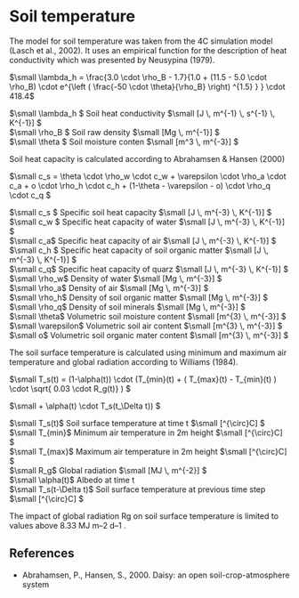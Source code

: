 # Soil temperature

The model for soil temperature was taken from the 4C simulation model (Lasch et al., 2002). It uses an empirical function for the description of heat conductivity which was presented by Neusypina (1979).

$`\small \lambda_h = \frac{3.0 \cdot \rho_B - 1.7}{1.0 + (11.5 - 5.0 \cdot \rho_B) \cdot e^{\left ( \frac{-50 \cdot \theta}{\rho_B} \right) ^{1.5} } } \cdot 418.4`$

$`\small \lambda_h `$	Soil heat conductivity	$`\small [J \, m^{-1} \, s^{-1} \, K^{-1}] `$<br>
$`\small \rho_B `$	Soil raw density	$`\small [Mg \, m^{-1}] `$<br>
$`\small \theta `$	Soil moisture conten	$`\small [m^3 \, m^{-3}] `$<br>

Soil heat capacity is calculated according to Abrahamsen & Hansen (2000)

$`\small c_s = \theta \cdot \rho_w \cdot c_w + \varepsilon \cdot \rho_a \cdot c_a + o \cdot \rho_h \cdot c_h + (1-\theta - \varepsilon - o) \cdot \rho_q \cdot c_q `$

$`\small c_s `$	Specific soil heat capacity	$`\small [J \, m^{-3} \, K^{-1}] `$<br>
$`\small c_w `$	Specific heat capacity of water	$`\small [J \, m^{-3} \, K^{-1}] `$<br>
$`\small c_a`$	Specific heat capacity of air	$`\small [J \, m^{-3} \, K^{-1}] `$<br>
$`\small c_h `$	Specific heat capacity of soil organic matter	$`\small [J \, m^{-3} \, K^{-1}] `$<br>
$`\small c_q`$	Specific heat capacity of quarz	$`\small [J \, m^{-3} \, K^{-1}] `$<br>
$`\small \rho_w`$	Density of water	$`\small [Mg \, m^{-3}] `$<br>
$`\small \rho_a`$	Density of air	$`\small [Mg \, m^{-3}] `$<br>
$`\small \rho_h`$	Density of soil organic matter	$`\small [Mg \, m^{-3}] `$<br>
$`\small \rho_q`$	Density of soil minerals	$`\small [Mg \, m^{-3}] `$<br>
$`\small \theta`$	Volumetric soil moisture content	$`\small [m^{3} \, m^{-3}] `$<br>
$`\small \varepsilon`$	Volumetric soil air content	$`\small [m^{3} \, m^{-3}] `$<br>
$`\small o`$	Volumetric soil organic mater content	$`\small [m^{3} \, m^{-3}] `$<br>

The soil surface temperature is calculated using minimum and maximum air temperature and global radiation according to Williams (1984).

$`\small T_s(t) = (1-\alpha(t)) \cdot (T_{min}(t) + ( T_{max}(t) - T_{min}(t) ) \cdot \sqrt{ 0.03 \cdot R_g(t)}  ) `$ 

$`\small + \alpha(t) \cdot T_s(t_\Delta t))  `$

$`\small T_s(t)`$	Soil surface temperature at time t	$`\small [^{\circ}C] `$<br>
$`\small T_{min}`$	Minimum air temperature in 2m height	$`\small [^{\circ}C] `$<br>
$`\small T_{max}`$	Maximum air temperature in 2m height	$`\small [^{\circ}C] `$<br>
$`\small R_g`$	Global radiation	$`\small [MJ \, m^{-2}] `$<br>
$`\small \alpha(t)`$	Albedo at time t	 <br>
$`\small T_s(t-\Delta t)`$	Soil surface temperature at previous time step	$`\small [^{\circ}C] `$<br>

The impact of global radiation Rg on soil surface temperature is limited to values above 8.33  MJ m–2 d–1 .

## References

* Abrahamsen, P., Hansen, S., 2000. Daisy: an open soil-crop-atmosphere system